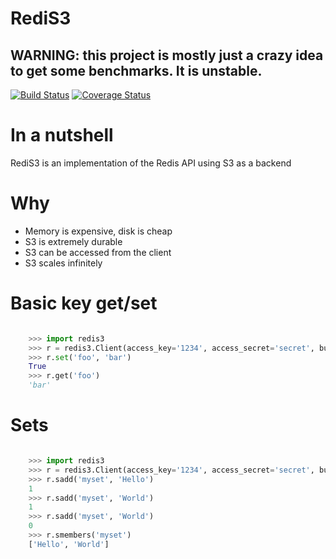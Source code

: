 # RediS3

## WARNING: this project is mostly just a crazy idea to get some benchmarks. It is unstable.

[![Build Status](https://travis-ci.org/spulec/rediS3.png?branch=master)](https://travis-ci.org/spulec/RediS3)
[![Coverage Status](https://coveralls.io/repos/spulec/rediS3/badge.png?branch=master)](https://coveralls.io/r/spulec/RediS3)

# In a nutshell

RediS3 is an implementation of the Redis API using S3 as a backend

# Why

- Memory is expensive, disk is cheap
- S3 is extremely durable
- S3 can be accessed from the client
- S3 scales infinitely

# Basic key get/set

```python

    >>> import redis3
    >>> r = redis3.Client(access_key='1234', access_secret='secret', bucket_name='my-bucket')
    >>> r.set('foo', 'bar')
    True
    >>> r.get('foo')
    'bar'

```

# Sets

```python

    >>> import redis3
    >>> r = redis3.Client(access_key='1234', access_secret='secret', bucket_name='my-bucket')
    >>> r.sadd('myset', 'Hello')
    1
    >>> r.sadd('myset', 'World')
    1
    >>> r.sadd('myset', 'World')
    0
    >>> r.smembers('myset')
    ['Hello', 'World']
```

<!-- ## Install

```console
$ pip install rediS3
``` -->
